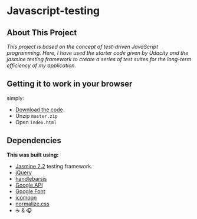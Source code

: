 # Javascript-testing

## About This Project
*This project is based on the concept of test-driven JavaScript programming. Here, I have used the starter code given by Udacity and the
jasmine testing framework to create a series of test suites for the long-term efficiency of my application.*

## Getting it to work in your browser

simply:

- [Download the code](https://github.com/nevehallon/frontend-nanodegree-feedreader/archive/master.zip)
- Unzip `master.zip`
- Open `index.html`

## Dependencies

**This was built using:**

- [Jasmine 2.2](https://jasmine.github.io/index.html) testing framework.
- [jQuery](http://ajax.googleapis.com/ajax/libs/jquery/2.1.1/jquery.min.js)
- [handlebarsjs](http://cdn.jsdelivr.net/handlebarsjs/2.0.0/handlebars.min.js)
- [Google API](http://google.com/jsapi)
- [Google Font](http://fonts.googleapis.com/css?family=Roboto:400,100,300,700)
- [icomoon](https://icomoon.io/)
- [normalize.css](https://necolas.github.io/normalize.css/)
- :coffee: & :headphones:
